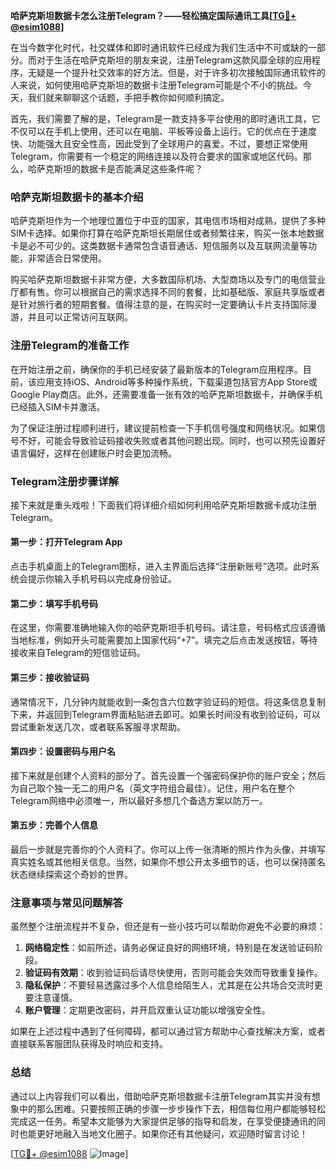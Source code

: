 **哈萨克斯坦数据卡怎么注册Telegram？——轻松搞定国际通讯工具[[TG💪+ @esim1088](https://t.me/s/esim1088)]**

在当今数字化时代，社交媒体和即时通讯软件已经成为我们生活中不可或缺的一部分。而对于生活在哈萨克斯坦的朋友来说，注册Telegram这款风靡全球的应用程序，无疑是一个提升社交效率的好方法。但是，对于许多初次接触国际通讯软件的人来说，如何使用哈萨克斯坦的数据卡注册Telegram可能是个不小的挑战。今天，我们就来聊聊这个话题，手把手教你如何顺利搞定。

首先，我们需要了解的是，Telegram是一款支持多平台使用的即时通讯工具，它不仅可以在手机上使用，还可以在电脑、平板等设备上运行。它的优点在于速度快、功能强大且安全性高，因此受到了全球用户的喜爱。不过，要想正常使用Telegram，你需要有一个稳定的网络连接以及符合要求的国家或地区代码。那么，哈萨克斯坦的数据卡是否能满足这些条件呢？

### 哈萨克斯坦数据卡的基本介绍

哈萨克斯坦作为一个地理位置位于中亚的国家，其电信市场相对成熟，提供了多种SIM卡选择。如果你打算在哈萨克斯坦长期居住或者频繁往来，购买一张本地数据卡是必不可少的。这类数据卡通常包含语音通话、短信服务以及互联网流量等功能，非常适合日常使用。

购买哈萨克斯坦数据卡非常方便，大多数国际机场、大型商场以及专门的电信营业厅都有售。你可以根据自己的需求选择不同的套餐，比如基础版、家庭共享版或者是针对旅行者的短期套餐。值得注意的是，在购买时一定要确认卡片支持国际漫游，并且可以正常访问互联网。

### 注册Telegram的准备工作

在开始注册之前，确保你的手机已经安装了最新版本的Telegram应用程序。目前，该应用支持iOS、Android等多种操作系统，下载渠道包括官方App Store或Google Play商店。此外，还需要准备一张有效的哈萨克斯坦数据卡，并确保手机已经插入SIM卡并激活。

为了保证注册过程顺利进行，建议提前检查一下手机信号强度和网络状况。如果信号不好，可能会导致验证码接收失败或者其他问题出现。同时，也可以预先设置好语言偏好，这样在创建账户时会更加流畅。

### Telegram注册步骤详解

接下来就是重头戏啦！下面我们将详细介绍如何利用哈萨克斯坦数据卡成功注册Telegram。

#### 第一步：打开Telegram App
点击手机桌面上的Telegram图标，进入主界面后选择“注册新账号”选项。此时系统会提示你输入手机号码以完成身份验证。

#### 第二步：填写手机号码
在这里，你需要准确地输入你的哈萨克斯坦手机号码。请注意，号码格式应该遵循当地标准，例如开头可能需要加上国家代码“+7”。填完之后点击发送按钮，等待接收来自Telegram的短信验证码。

#### 第三步：接收验证码
通常情况下，几分钟内就能收到一条包含六位数字验证码的短信。将这条信息复制下来，并返回到Telegram界面粘贴进去即可。如果长时间没有收到验证码，可以尝试重新发送几次，或者联系客服寻求帮助。

#### 第四步：设置密码与用户名
接下来就是创建个人资料的部分了。首先设置一个强密码保护你的账户安全；然后为自己取个独一无二的用户名（英文字符组合最佳）。记住，用户名在整个Telegram网络中必须唯一，所以最好多想几个备选方案以防万一。

#### 第五步：完善个人信息
最后一步就是完善你的个人资料了。你可以上传一张清晰的照片作为头像，并填写真实姓名或其他相关信息。当然，如果你不想公开太多细节的话，也可以保持匿名状态继续探索这个奇妙的世界。

### 注意事项与常见问题解答

虽然整个注册流程并不复杂，但还是有一些小技巧可以帮助你避免不必要的麻烦：

1. **网络稳定性**：如前所述，请务必保证良好的网络环境，特别是在发送验证码阶段。
2. **验证码有效期**：收到验证码后请尽快使用，否则可能会失效而导致重复操作。
3. **隐私保护**：不要轻易透露过多个人信息给陌生人，尤其是在公共场合交流时更要注意谨慎。
4. **账户管理**：定期更改密码，并开启双重认证功能以增强安全性。

如果在上述过程中遇到了任何障碍，都可以通过官方帮助中心查找解决方案，或者直接联系客服团队获得及时响应和支持。

### 总结

通过以上内容我们可以看出，借助哈萨克斯坦数据卡注册Telegram其实并没有想象中的那么困难。只要按照正确的步骤一步步操作下去，相信每位用户都能够轻松完成这一任务。希望本文能够为大家提供足够的指导和启发，在享受便捷通讯的同时也能更好地融入当地文化圈子。如果你还有其他疑问，欢迎随时留言讨论！

[[TG💪+ @esim1088](https://t.me/s/esim1088) ![Image](https://i.postimg.cc/4NQfJmqS/Snipaste-2025-05-13-00-14-12.png)]